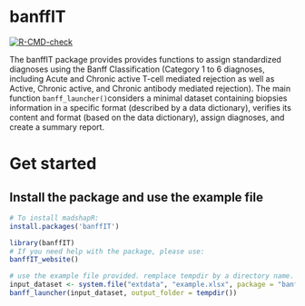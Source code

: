 
<!-- README.md is generated from README.Rmd. Please edit that file -->

# banffIT

<!-- badges: start -->

[![R-CMD-check](https://github.com/maelstrom-research/banffIT/actions/workflows/R-CMD-check.yaml/badge.svg)](https://github.com/maelstrom-research/banffIT/actions/workflows/R-CMD-check.yaml)
<!-- badges: end -->

The banffIT package provides provides functions to assign standardized
diagnoses using the Banff Classification (Category 1 to 6 diagnoses,
including Acute and Chronic active T-cell mediated rejection as well as
Active, Chronic active, and Chronic antibody mediated rejection). The
main function `banff_launcher()`considers a minimal dataset containing
biopsies information in a specific format (described by a data
dictionary), verifies its content and format (based on the data
dictionary), assign diagnoses, and create a summary report.

# Get started

## Install the package and use the example file

``` r
# To install madshapR:
install.packages('banffIT')

library(banffIT)
# If you need help with the package, please use:
banffIT_website()

# use the example file provided. remplace tempdir by a directory name.
input_dataset <- system.file("extdata", "example.xlsx", package = "banffIT")
banff_launcher(input_dataset, output_folder = tempdir())
```
